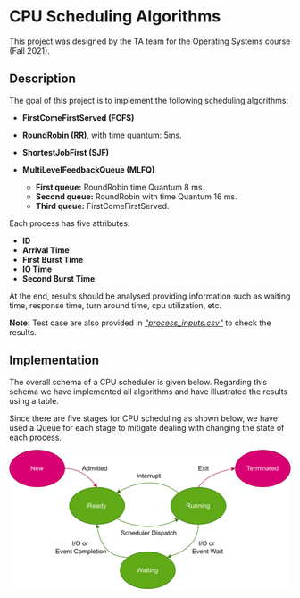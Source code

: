 # CPU Scheduling Algorithms
This project was designed by the TA team for the Operating Systems course (Fall 2021).

## Description
The goal of this project is to implement the following scheduling algorithms:

* **FirstComeFirstServed (FCFS)**

* **RoundRobin (RR)**, with time quantum: 5ms.

* **ShortestJobFirst (SJF)**

* **MultiLevelFeedbackQueue (MLFQ)**
    * **First queue:** RoundRobin time Quantum 8 ms.
    * **Second queue:** RoundRobin with time Quantum 16 ms.
    * **Third queue:** FirstComeFirstServed.

Each process has five attributes:
- **ID**
- **Arrival Time**
- **First Burst Time**
- **IO Time**
- **Second Burst Time**

At the end, results should be analysed providing information such as waiting time, 
response time, turn around time, cpu utilization, etc.

**Note:** Test case are also provided in [*"process_inputs.csv"*](https://github.com/arlotfi79/OperatingSystems-Fall2021/blob/main/process_inputs.csv)   to check the results.
## Implementation
The overall schema of a CPU scheduler is given below. 
Regarding this schema we have implemented all algorithms and have illustrated the results using a table.

Since there are five stages for CPU scheduling as shown below, we have used a Queue for each stage to mitigate 
dealing with changing the state of each process.

![CPUSchedulerDiagram](CPUSchedulerDiagram.png)



